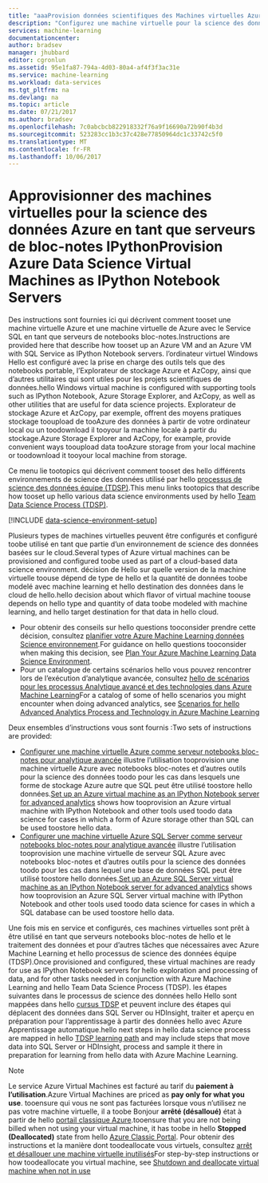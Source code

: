 ```yaml
---
title: "aaaProvision données scientifiques des Machines virtuelles Azure en tant que serveurs de bloc-notes notebooks | Documents Microsoft"
description: "Configurez une machine virtuelle pour la science des données en tant que serveur de bloc-notes IPython avec des outils de support."
services: machine-learning
documentationcenter: 
author: bradsev
manager: jhubbard
editor: cgronlun
ms.assetid: 95e1fa87-794a-4d03-80a4-af4f3f3ac31e
ms.service: machine-learning
ms.workload: data-services
ms.tgt_pltfrm: na
ms.devlang: na
ms.topic: article
ms.date: 07/21/2017
ms.author: bradsev
ms.openlocfilehash: 7c0abcbcb822918332f76a9f16690a72b90f4b3d
ms.sourcegitcommit: 523283cc1b3c37c428e77850964dc1c33742c5f0
ms.translationtype: MT
ms.contentlocale: fr-FR
ms.lasthandoff: 10/06/2017
---
```

# <a name="provision-azure-data-science-virtual-machines-as-ipython-notebook-servers"></a><span data-ttu-id="1df9c-103">Approvisionner des machines virtuelles pour la science des données Azure en tant que serveurs de bloc-notes IPython</span><span class="sxs-lookup"><span data-stu-id="1df9c-103">Provision Azure Data Science Virtual Machines as IPython Notebook Servers</span></span>
<span data-ttu-id="1df9c-104">Des instructions sont fournies ici qui décrivent comment tooset une machine virtuelle Azure et une machine virtuelle de Azure avec le Service SQL en tant que serveurs de notebooks bloc-notes.</span><span class="sxs-lookup"><span data-stu-id="1df9c-104">Instructions are provided here that describe how tooset up an Azure VM and an Azure VM with SQL Service as IPython Notebook servers.</span></span> <span data-ttu-id="1df9c-105">l’ordinateur virtuel Windows Hello est configuré avec la prise en charge des outils tels que des notebooks portable, l’Explorateur de stockage Azure et AzCopy, ainsi que d’autres utilitaires qui sont utiles pour les projets scientifiques de données.</span><span class="sxs-lookup"><span data-stu-id="1df9c-105">hello Windows virtual machine is configured with supporting tools such as IPython Notebook, Azure Storage Explorer, and AzCopy, as well as other utilities that are useful for data science projects.</span></span> <span data-ttu-id="1df9c-106">Explorateur de stockage Azure et AzCopy, par exemple, offrent des moyens pratiques stockage tooupload de tooAzure des données à partir de votre ordinateur local ou un toodownload il tooyour la machine locale à partir du stockage.</span><span class="sxs-lookup"><span data-stu-id="1df9c-106">Azure Storage Explorer and AzCopy, for example, provide convenient ways tooupload data tooAzure storage from your local machine or toodownload it tooyour local machine from storage.</span></span> 

<span data-ttu-id="1df9c-107">Ce menu lie tootopics qui décrivent comment tooset des hello différents environnements de science des données utilisé par hello [processus de science des données équipe (TDSP)](data-science-process-overview.md).</span><span class="sxs-lookup"><span data-stu-id="1df9c-107">This menu links tootopics that describe how tooset up hello various data science environments used by hello [Team Data Science Process (TDSP)](data-science-process-overview.md).</span></span>

[!INCLUDE [data-science-environment-setup](../../includes/cap-setup-environments.md)]

<span data-ttu-id="1df9c-108">Plusieurs types de machines virtuelles peuvent être configurés et configuré toobe utilisé en tant que partie d’un environnement de science des données basées sur le cloud.</span><span class="sxs-lookup"><span data-stu-id="1df9c-108">Several types of Azure virtual machines can be provisioned and configured toobe used as part of a cloud-based data science environment.</span></span> <span data-ttu-id="1df9c-109">décision de Hello sur quelle version de la machine virtuelle toouse dépend de type de hello et la quantité de données toobe modelé avec machine learning et hello destination des données dans le cloud de hello.</span><span class="sxs-lookup"><span data-stu-id="1df9c-109">hello decision about which flavor of virtual machine toouse depends on hello type and quantity of data toobe modeled with machine learning, and hello target destination for that data in hello cloud.</span></span> 

* <span data-ttu-id="1df9c-110">Pour obtenir des conseils sur hello questions tooconsider prendre cette décision, consultez [planifier votre Azure Machine Learning données Science environnement](machine-learning-data-science-plan-your-environment.md).</span><span class="sxs-lookup"><span data-stu-id="1df9c-110">For guidance on hello questions tooconsider when making this decision, see [Plan Your Azure Machine Learning Data Science Environment](machine-learning-data-science-plan-your-environment.md).</span></span> 
* <span data-ttu-id="1df9c-111">Pour un catalogue de certains scénarios hello vous pouvez rencontrer lors de l’exécution d’analytique avancée, consultez [hello de scénarios pour les processus Analytique avancé et des technologies dans Azure Machine Learning](machine-learning-data-science-plan-sample-scenarios.md)</span><span class="sxs-lookup"><span data-stu-id="1df9c-111">For a catalog of some of hello scenarios you might encounter when doing advanced analytics, see [Scenarios for hello Advanced Analytics Process and Technology in Azure Machine Learning](machine-learning-data-science-plan-sample-scenarios.md)</span></span>

<span data-ttu-id="1df9c-112">Deux ensembles d’instructions vous sont fournis :</span><span class="sxs-lookup"><span data-stu-id="1df9c-112">Two sets of instructions are provided:</span></span>

* <span data-ttu-id="1df9c-113">[Configurer une machine virtuelle Azure comme serveur notebooks bloc-notes pour analytique avancée](machine-learning-data-science-setup-virtual-machine.md) illustre l’utilisation tooprovision une machine virtuelle Azure avec notebooks bloc-notes et d’autres outils pour la science des données toodo pour les cas dans lesquels une forme de stockage Azure autre que SQL peut être utilisé toostore hello données.</span><span class="sxs-lookup"><span data-stu-id="1df9c-113">[Set up an Azure virtual machine as an IPython Notebook server for advanced analytics](machine-learning-data-science-setup-virtual-machine.md) shows how tooprovision an Azure virtual machine with IPython Notebook and other tools used toodo data science for cases in which a form of Azure storage other than SQL can be used toostore hello data.</span></span>
* <span data-ttu-id="1df9c-114">[Configurer une machine virtuelle Azure SQL Server comme serveur notebooks bloc-notes pour analytique avancée](machine-learning-data-science-setup-sql-server-virtual-machine.md) illustre l’utilisation tooprovision une machine virtuelle de serveur SQL Azure avec notebooks bloc-notes et d’autres outils pour la science des données toodo pour les cas dans lequel une base de données SQL peut être utilisé toostore hello données.</span><span class="sxs-lookup"><span data-stu-id="1df9c-114">[Set up an Azure SQL Server virtual machine as an IPython Notebook server for advanced analytics](machine-learning-data-science-setup-sql-server-virtual-machine.md) shows how tooprovision an Azure SQL Server virtual machine with IPython Notebook and other tools used toodo data science for cases in which a SQL database can be used toostore  hello data.</span></span>

<span data-ttu-id="1df9c-115">Une fois mis en service et configurés, ces machines virtuelles sont prêt à être utilisé en tant que serveurs notebooks bloc-notes de hello et le traitement des données et pour d’autres tâches que nécessaires avec Azure Machine Learning et hello processus de science des données équipe (TDSP).</span><span class="sxs-lookup"><span data-stu-id="1df9c-115">Once provisioned and configured, these virtual machines are ready for use as IPython Notebook servers for hello exploration and processing of data, and for other tasks needed in conjunction with Azure Machine Learning and hello Team Data Science Process (TDSP).</span></span> <span data-ttu-id="1df9c-116">les étapes suivantes dans le processus de science des données hello Hello sont mappées dans hello [cursus TDSP](https://azure.microsoft.com/documentation/learning-paths/cortana-analytics-process/) et peuvent inclure des étapes qui déplacent des données dans SQL Server ou HDInsight, traiter et aperçu en préparation pour l’apprentissage à partir des données hello avec Azure Apprentissage automatique.</span><span class="sxs-lookup"><span data-stu-id="1df9c-116">hello next steps in hello data science process are mapped in hello [TDSP learning path](https://azure.microsoft.com/documentation/learning-paths/cortana-analytics-process/) and may include steps that move data into SQL Server or HDInsight, process and sample it there in preparation for learning from hello data with Azure Machine Learning.</span></span>

> [!NOTE]
> <span data-ttu-id="1df9c-117">Le service Azure Virtual Machines est facturé au tarif du **paiement à l’utilisation**.</span><span class="sxs-lookup"><span data-stu-id="1df9c-117">Azure Virtual Machines are priced as **pay only for what you use**.</span></span> <span data-ttu-id="1df9c-118">tooensure qui vous ne sont pas facturées lorsque vous n’utilisez ne pas votre machine virtuelle, il a toobe Bonjour **arrêté (désalloué)** état à partir de hello [portail classique Azure](http://manage.windowsazure.com/).</span><span class="sxs-lookup"><span data-stu-id="1df9c-118">tooensure that you are not being billed when not using your virtual machine, it has toobe in hello **Stopped (Deallocated)** state from hello [Azure Classic Portal](http://manage.windowsazure.com/).</span></span> <span data-ttu-id="1df9c-119">Pour obtenir des instructions et la manière dont toodeallocate vous virtuels, consultez [arrêt et désallouer une machine virtuelle inutilisés](machine-learning-data-science-setup-virtual-machine.md#shutdown)</span><span class="sxs-lookup"><span data-stu-id="1df9c-119">For step-by-step instructions or how toodeallocate you virtual machine, see  [Shutdown and deallocate virtual machine when not in use](machine-learning-data-science-setup-virtual-machine.md#shutdown)</span></span>
> 
> 

